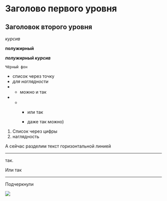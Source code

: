 # Заголово первого уровня
## Заголовок второго уровня
*курсив*

**полужирный**

***полужирный курсив***

~~~
Чёрный фон
~~~
* список через точку
* *для наглядности*
* * можно и так
* * * или так

    * даже так можно)
    
1. Список через цифры
2. наглядность

А сейчас разделим текст горизонтальной линией
***
так.

Или так

---
Подчеркнули

![](/%D0%9F%D0%95%D0%A0%D0%95%D0%92%D0%9E%D0%A0%D0%9E%D0%A2%20jpg.jpg)